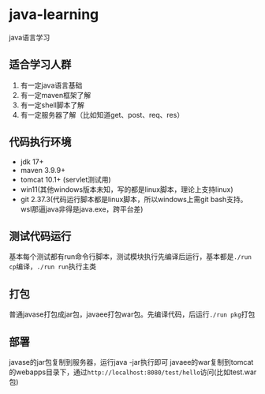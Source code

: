 # java-learning
java语言学习

## 适合学习人群
1. 有一定java语言基础
2. 有一定maven框架了解
3. 有一定shell脚本了解
4. 有一定服务器了解（比如知道get、post、req、res）

## 代码执行环境
- jdk 17+
- maven 3.9.9+
- tomcat 10.1+ (servlet测试用)
- win11(其他windows版本未知，写的都是linux脚本，理论上支持linux)
- git 2.37.3(代码运行脚本都是linux脚本，所以windows上需git bash支持。wsl那逼java非得是java.exe，跨平台差)

## 测试代码运行
基本每个测试都有run命令行脚本，测试模块执行先编译后运行，基本都是`./run cp`编译，`./run run`执行主类

## 打包
普通javase打包成jar包，javaee打包war包。先编译代码，后运行`./run pkg`打包

## 部署
javase的jar包复制到服务器，运行java -jar执行即可
javaee的war复制到tomcat的webapps目录下，通过`http://localhost:8080/test/hello`访问(比如test.war包)